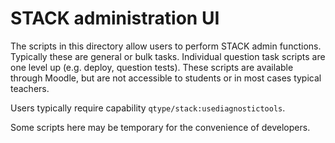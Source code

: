 # STACK administration UI

The scripts in this directory allow users to perform STACK admin functions.  Typically these are general or bulk tasks.  Individual question task scripts are one level up (e.g. deploy, question tests).  These scripts are available through Moodle, but are not accessible to students or in most cases typical teachers.

Users typically require capability `qtype/stack:usediagnostictools`.

Some scripts here may be temporary for the convenience of developers.
